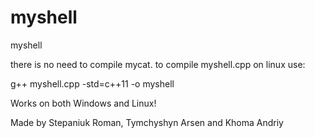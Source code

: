 # myshell
myshell


there is no need to compile mycat.
to compile myshell.cpp on linux use:

g++ myshell.cpp -std=c++11 -o myshell


Works on both Windows and Linux!


Made by Stepaniuk Roman, Tymchyshyn Arsen and Khoma Andriy
